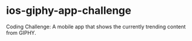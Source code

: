 # ios-giphy-app-challenge
Coding Challenge: A mobile app that shows the currently trending content from GIPHY.
